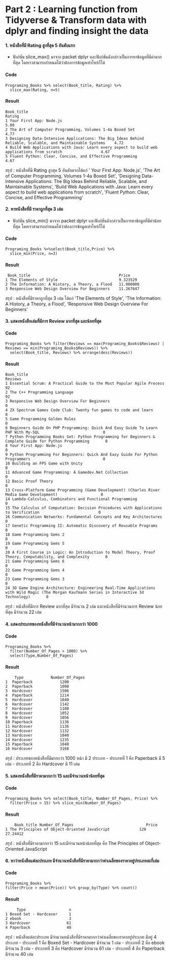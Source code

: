 # Part 2 : Learning function from Tidyverse & Transform data with dplyr and finding insight the data

#### 1. หนังสือที่มี Rating สูงที่สุด 5 อันดับแรก
- ฟังก์ชัน slice_max() มาจาก packet  dplyr และฟังก์ชันดังกล่าวเป็นการหาข้อมูลที่มีค่ามากที่สุด โดยเราสามารถกำหนดได้ว่าต้องการข้อมูลเท่าไหร่ก็ได้
#### Code
```{R}
Programing_Books %>% select(Book_title, Rating) %>%
  slice_max(Rating, n=5)
```
#### Result
```{R}
Book_title                                                                                                   Rating
1 Your First App: Node.js                                                                                     5.00
2 The Art of Computer Programming, Volumes 1-4a Boxed Set                                                     4.77
3 Designing Data-Intensive Applications: The Big Ideas Behind Reliable, Scalable, and Maintainable Systems    4.72
4 Build Web Applications with Java: Learn every aspect to build web applications from scratch                 4.67
5 Fluent Python: Clear, Concise, and Effective Programming                                                    4.67
```
สรุป : หนังสือที่มี Rating สูงสุด 5 อันดับแรกได้แก่ ' Your First App: Node.js', 'The Art of Computer Programming, Volumes 1-4a Boxed Set', 'Designing Data-Intensive Applications: The Big Ideas Behind Reliable, Scalable, and Maintainable Systems', 'Build Web Applications with Java: Learn every aspect to build web applications from scratch', 'Fluent Python: Clear, Concise, and Effective Programming'

#### 2. หาหนังสือที่มี ราคาถูกที่สุด 3 เล่ม
- ฟังก์ชัน slice_min() มาจาก packet  dplyr และฟังก์ชันดังกล่าวเป็นการหาข้อมูลที่มีค่าน้อยที่สุด โดยเราสามารถกำหนดได้ว่าต้องการข้อมูลเท่าไหร่ก็ได้
#### Code
```{R}
Programing_Books %>%select(Book_title,Price) %>% 
  slice_min(Price, n=3)
```
#### Result
```{R}
 Book_title                                       Price
1 The Elements of Style                           9.323529
2 The Information: A History, a Theory, a Flood   11.000000
3 Responsive Web Design Overview For Beginners    11.267647           
```
สรุป : หนังสือที่มีราคาถูกที่สุด 3 เล่ม ได้แก่ 'The Elements of Style', 'The Information: A History, a Theory, a Flood', 'Responsive Web Design Overview For Beginners'

#### 3. แสดงหนังสือเล่มที่มีการ Review มากที่สุด และน้อยที่สุด
#### Code
```{R}
Programing_Books %>% filter(Reviews == max(Programing_Books$Reviews) | Reviews == min(Programing_Books$Reviews)) %>% 
  select(Book_title, Reviews) %>% arrange(desc(Reviews))
```
#### Result
```{R}
Book_title                                                                                                     Reviews
1 Essential Scrum: A Practical Guide to the Most Popular Agile Process                                         92
2 The C++ Programming Language                                                                                 92
3 Responsive Web Design Overview For Beginners                                                                 0
4 ZX Spectrum Games Code Club: Twenty fun games to code and learn                                              0
5 Game Programming Golden Rules                                                                                0
6 Beginners Guide On PHP Programming: Quick And Easy Guide To Learn PHP With My-SQL                            0
7 Python Programming Books Set: Python Programming for Beginners & Complete Guide for Python Programming       0
8 Your First App: Node.js                                                                                      0
9 Python Programming For Beginners: Quick And Easy Guide For Python Programmers                                0
10 Building an FPS Game with Unity                                                                             0
11 Advanced Game Programming: A Gamedev.Net Collection                                                         0
12 Basic Proof Theory                                                                                          0
13 Cross-Platform Game Programming (Game Development) (Charles River Media Game Development)                   0
14 Lambda-Calculus, Combinators and Functional Programming                                                     0
15 The Calculus of Computation: Decision Procedures with Applications to Verification                          0
16 Communication Networks: Fundamental Concepts and Key Architectures                                          0
17 Genetic Programming II: Automatic Discovery of Reusable Programs                                            0
18 Game Programming Gems 2                                                                                     0
19 Game Programming Gems 5                                                                                     0
20 A First Course in Logic: An Introduction to Model Theory, Proof Theory, Computability, and Complexity       0
21 Game Programming Gems 6                                                                                     0
22 Game Programming Gems 4                                                                                     0
23 Game Programming Gems 3                                                                                     0
24 3D Game Engine Architecture: Engineering Real-Time Applications with Wild Magic (The Morgan Kaufmann Series in Interactive 3d Technology)       0
```
สรุป : หนังสือที่มีการ Review มากที่สุด มีจำนวน 2 เล่ม และหนังสือที่มีจำนวนการ Review น้อยที่สุด มีจำนวน 22 เล่ม

#### 4. แสดงประเภทของหนังสือที่มีจำนวนหน้ามากกว่า 1000
#### Code
```{R}
Programing_Books %>% 
  filter(Number_Of_Pages > 1000) %>%
  select(Type,Number_Of_Pages)
```
#### Result
```{R}
    Type            Number_Of_Pages
1  Paperback            1200
2  Paperback            1008
3  Hardcover            1506
4  Paperback            1214
5  Hardcover            1040
6  Hardcover            1142
7  Hardcover            1180
8  Hardcover            1052
9  Hardcover            1056
10 Paperback            1136
11 Hardcover            1136
12 Hardcover            1132
13 Hardcover            1040
14 Hardcover            1235
15 Paperback            1040
16 Hardcover            3168          
```
สรุป : ประเภทของหนังสือที่มีมากกว่า 1000 หน้า มี 2 ประเภท 
     - ประเภทที่ 1 คือ Paperback         มี 5 เล่ม 
     - ประเภทที่ 2 คือ Hardcover         มี 11 เล่ม

#### 5. แสดงหนังสือที่มีราคามากกว่า 15 และมีจำนวนหน้าน้อยที่สุด
#### Code
```{R}
Programing_Books %>% select(Book_title, Number_Of_Pages, Price) %>%
  filter(Price > 15) %>% slice_min(Number_Of_Pages)
```
#### Result
```{R}
    Book_title Number_Of_Pages                                Price
1 The Principles of Object-Oriented JavaScript             120 27.24412 
```
สรุป : หนังสือที่มีราคามากกว่า 15 และมีจำนวนหน้าน้อยที่สุด คือ The Principles of Object-Oriented JavaScript 

#### 6. หาว่าหนังสือแต่ละประเภท มีจำนวนหนังสือที่มีราคามากกว่าค่าเฉลี่ยของราคาอยู่ประเภทละกี่เล่ม
#### Code
```{R}
Programing_Books %>% 
filter(Price > mean(Price)) %>% group_by(Type) %>% count()
```
#### Result
```{R}
     Type                   n
1 Boxed Set - Hardcover     1
2 ebook                     3
3 Hardcover                61
4 Paperback                40
```
สรุป : หนังสือแต่ละประเภท มีจำนวนหนังสือที่มีราคามากกว่าค่าเฉลี่ยของราคาอยู่ประเภท มีอยู่ 4 ประเภท
      - ประเภทที่ 1 คือ Boxed Set - Hardcover มีจำนวน 1 เล่ม
      - ประเภทที่ 2 คือ ebook                 มีจำนวน 3 เล่ม
      - ประเภทที่ 3 คือ Hardcover             มีจำนวน 61 เล่ม
      - ประเภทที่ 4 คือ Paperback             มีจำนวน 40 เล่ม
      
